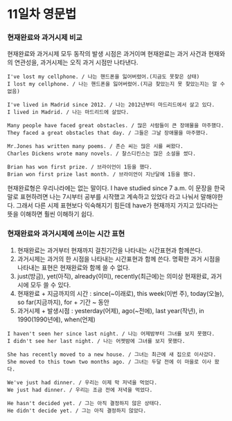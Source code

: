 # 11일차 영문법

### 현재완료와 과거시제 비교

현재완료와 과거시제 모두 동작의 발생 시점은 과거이며 현재완료는 과거 사건과 현재와의 연관성을, 과거시제는 오직 과거 시점만 나타낸다.

```
I've lost my cellphone. / 나는 핸드폰을 잃어버렸어.(지금도 못찾은 상태)
I lost my cellphone. / 나는 핸드폰을 잃어버렸어.(지금 찾았는지 못 찾았는지는 알 수 없음)

I've lived in Madrid since 2012. / 나는 2012년부터 마드리드에서 살고 있다.
I lived in Madrid. / 나는 마드리드에 살았다.

Many people have faced great obstacles. / 많은 사람들이 큰 장애물을 마주했다.
They faced a great obstacles that day. / 그들은 그날 장애물을 마주했다.

Mr.Jones has written many poems. / 존슨 씨는 많은 시를 써왔다.
Charles Dickens wrote many novels. / 찰스디킨스는 많은 소설을 썼다.

Brian has won first prize. / 브라이언이 1등을 했다.
Brian won first prize last month. / 브라이언이 지난달에 1등을 했다.
```

현재완료형은 우리나라에는 없는 말이다. I have studied since 7 a.m. 이 문장을 한국말로 표현하려면 나는 7시부터 공부를 시작했고 계속하고 있었다 라고 나눠서 말해야한다. 그래서 다른 시제 표현보다 익숙해지기 힘든데 have가 현재까지 가지고 있다라는 뜻을 이해하면 훨씬 이해하기 쉽다.

### 현재완료와 과거시제에 쓰이는 시간 표현

1. 현재완료는 과거부터 현재까지 걸친기간을 나타내는 시간표현과 함께쓴다.
2. 과거시제는 과거의 한 시점을 나타내는 시간표현과 함께 쓴다. 명확한 과거 시점을 나타내는 표현은 현재완료와 함께 쓸 수 없다.
3. just(방금), yet(아직), already(이미), recently(최근에)는 의미상 현재완료, 과거시에 모두 쓸 수 있다.
4. 현재완료 + 지금까지의 시간 : since(~이래로), this week(이번 주), today(오늘), so far(지금까지), for + 기간 ~ 동안
5. 과거시제 + 발생시점 : yesterday(어제), ago(~전에), last year(작년), in 1990(1990년에), when(언제)

```
I haven't seen her since last night. / 나는 어제밤부터 그녀를 보지 못했다.
I didn't see her last night. / 나는 어젯밤에 그녀를 보지 못했다.

She has recently moved to a new house. / 그녀는 최근에 새 집으로 이사갔다.
She moved to this town two months ago. / 그녀는 두달 전에 이 마을로 이사 왔다.

We've just had dinner. / 우리는 이제 막 저녁을 먹었다.
We just had dinner. / 우리는 조금 전에 저녁을 먹었다.

He hasn't decided yet. / 그는 아직 결정하지 않은 상태다.
He didn't decide yet. / 그는 아직 결정하지 않았다.
```
